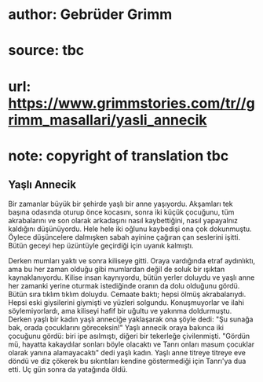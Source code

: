 # author: Gebrüder Grimm
# source: tbc
# url: https://www.grimmstories.com/tr//grimm_masallari/yasli_annecik
# note: copyright of translation tbc

## Yaşlı Annecik 

Bir zamanlar büyük bir şehirde yaşlı bir anne yaşıyordu. Akşamları tek
başına odasında oturup önce kocasını, sonra iki küçük çocuğunu, tüm
akrabalarını ve son olarak arkadaşını nasıl kaybettiğini, nasıl
yapayalnız kaldığını düşünüyordu. Hele hele iki oğlunu kaybedişi ona çok
dokunmuştu. Öylece düşüncelere dalmışken sabah ayinine çağıran çan
seslerini işitti. Bütün geceyi hep üzüntüyle geçirdiği için uyanık
kalmıştı.

Derken mumları yaktı ve sonra kiliseye gitti. Oraya vardığında etraf
aydınlıktı, ama bu her zaman olduğu gibi mumlardan değil de soluk bir
ışıktan kaynaklanıyordu. Kilise insan kaynıyordu, bütün yerler doluydu
ve yaşlı anne her zamanki yerine oturmak istediğinde oranın da dolu
olduğunu gördü. Bütün sıra tıklım tıklım doluydu. Cemaate baktı; hepsi
ölmüş akrabalarıydı. Hepsi eski giysilerini giymişti ve yüzleri
solgundu. Konuşmuyorlar ve ilahi söylemiyorlardı, ama kiliseyi hafif bir
uğultu ve yakınma doldurmuştu. Derken yaşlı bir kadın yaşlı anneciğe
yaklaşarak ona şöyle dedi: "Şu sunağa bak, orada çocuklarını
göreceksin!" Yaşlı annecik oraya bakınca iki çocuğunu gördü: biri ipe
asılmıştı, diğeri bir tekerleğe çivilenmişti. "Gördün mü, hayatta
kakaydılar sonları böyle olacaktı ve Tanrı onları masum çocuklar olarak
yanına alamayacaktı" dedi yaşlı kadın. Yaşlı anne titreye titreye eve
döndü ve diz çökerek bu sıkıntıları kendine göstermediği için Tanrı'ya
dua etti. Uç gün sonra da yatağında öldü.
